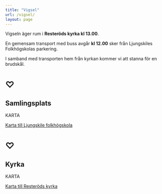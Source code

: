 ```yaml
---
title: "Vigsel"
url: /vigsel/
layout: page
---
```

 
Vigseln äger rum i **Resteröds kyrka kl 13.00**.

En gemensam transport med buss avgår **kl 12.00** sker från Ljungskiles Folkhögskolas
parkering.

I samband med transporten hem från kyrkan kommer vi att stanna för en brudskål.

# ♡

## Samlingsplats
KARTA

[Karta till Ljungskile folkhögskola](https://maps.app.goo.gl/FppkqrgRTo27ioBy8)


# ♡

## Kyrka
KARTA

[Karta till Resteröds kyrka](https://maps.app.goo.gl/xCBqF7TCHC6mMhmQ7)

